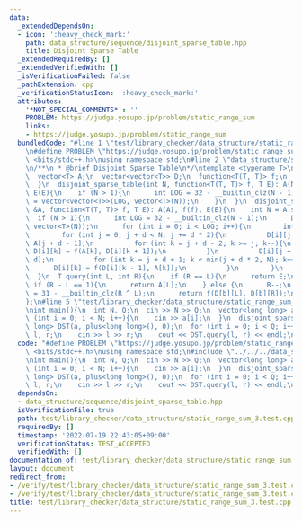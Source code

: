 ```yaml
---
data:
  _extendedDependsOn:
  - icon: ':heavy_check_mark:'
    path: data_structure/sequence/disjoint_sparse_table.hpp
    title: Disjoint Sparse Table
  _extendedRequiredBy: []
  _extendedVerifiedWith: []
  _isVerificationFailed: false
  _pathExtension: cpp
  _verificationStatusIcon: ':heavy_check_mark:'
  attributes:
    '*NOT_SPECIAL_COMMENTS*': ''
    PROBLEM: https://judge.yosupo.jp/problem/static_range_sum
    links:
    - https://judge.yosupo.jp/problem/static_range_sum
  bundledCode: "#line 1 \"test/library_checker/data_structure/static_range_sum_3.test.cpp\"\
    \n#define PROBLEM \"https://judge.yosupo.jp/problem/static_range_sum\"\n#include\
    \ <bits/stdc++.h>\nusing namespace std;\n#line 2 \"data_structure/sequence/disjoint_sparse_table.hpp\"\
    \n/**\n * @brief Disjoint Sparse Table\n*/\ntemplate <typename T>\nstruct disjoint_sparse_table{\n\
    \  vector<T> A;\n  vector<vector<T>> D;\n  function<T(T, T)> f;\n  T E;\n  disjoint_sparse_table(){\n\
    \  }\n  disjoint_sparse_table(int N, function<T(T, T)> f, T E): A(N, E), f(f),\
    \ E(E){\n    if (N > 1){\n      int LOG = 32 - __builtin_clz(N - 1);\n      D\
    \ = vector<vector<T>>(LOG, vector<T>(N));\n    }\n  }\n  disjoint_sparse_table(vector<T>\
    \ &A, function<T(T, T)> f, T E): A(A), f(f), E(E){\n    int N = A.size();\n  \
    \  if (N > 1){\n      int LOG = 32 - __builtin_clz(N - 1);\n      D = vector<vector<T>>(LOG,\
    \ vector<T>(N));\n      for (int i = 0; i < LOG; i++){\n        int d = 1 << i;\n\
    \        for (int j = 0; j + d < N; j += d * 2){\n          D[i][j + d - 1] =\
    \ A[j + d - 1];\n          for (int k = j + d - 2; k >= j; k--){\n           \
    \ D[i][k] = f(A[k], D[i][k + 1]);\n          }\n          D[i][j + d] = A[j +\
    \ d];\n          for (int k = j + d + 1; k < min(j + d * 2, N); k++){\n      \
    \      D[i][k] = f(D[i][k - 1], A[k]);\n          }\n        }\n      }\n    }\n\
    \  }\n  T query(int L, int R){\n    if (R == L){\n      return E;\n    } else\
    \ if (R - L == 1){\n      return A[L];\n    } else {\n      R--;\n      int b\
    \ = 31 - __builtin_clz(R ^ L);\n      return f(D[b][L], D[b][R]);\n    }\n  }\n\
    };\n#line 5 \"test/library_checker/data_structure/static_range_sum_3.test.cpp\"\
    \nint main(){\n  int N, Q;\n  cin >> N >> Q;\n  vector<long long> a(N);\n  for\
    \ (int i = 0; i < N; i++){\n    cin >> a[i];\n  }\n  disjoint_sparse_table<long\
    \ long> DST(a, plus<long long>(), 0);\n  for (int i = 0; i < Q; i++){\n    int\
    \ l, r;\n    cin >> l >> r;\n    cout << DST.query(l, r) << endl;\n  }\n}\n"
  code: "#define PROBLEM \"https://judge.yosupo.jp/problem/static_range_sum\"\n#include\
    \ <bits/stdc++.h>\nusing namespace std;\n#include \"../../../data_structure/sequence/disjoint_sparse_table.hpp\"\
    \nint main(){\n  int N, Q;\n  cin >> N >> Q;\n  vector<long long> a(N);\n  for\
    \ (int i = 0; i < N; i++){\n    cin >> a[i];\n  }\n  disjoint_sparse_table<long\
    \ long> DST(a, plus<long long>(), 0);\n  for (int i = 0; i < Q; i++){\n    int\
    \ l, r;\n    cin >> l >> r;\n    cout << DST.query(l, r) << endl;\n  }\n}"
  dependsOn:
  - data_structure/sequence/disjoint_sparse_table.hpp
  isVerificationFile: true
  path: test/library_checker/data_structure/static_range_sum_3.test.cpp
  requiredBy: []
  timestamp: '2022-07-19 22:43:05+09:00'
  verificationStatus: TEST_ACCEPTED
  verifiedWith: []
documentation_of: test/library_checker/data_structure/static_range_sum_3.test.cpp
layout: document
redirect_from:
- /verify/test/library_checker/data_structure/static_range_sum_3.test.cpp
- /verify/test/library_checker/data_structure/static_range_sum_3.test.cpp.html
title: test/library_checker/data_structure/static_range_sum_3.test.cpp
---
```

